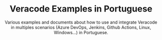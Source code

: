---
layout: post
repolink: "https://github.com/M3Corp-Community/Veracode)"
title: "Veracode Examples in Portuguese"
description: "undefined"
author: "Various examples and documents about how to use and integrate Veracode in multiples scenarios (Azure DevOps, Jenkins, Github Actions, Linux, Windows...) in Portuguese."
author-link: "undefined"
content-type: "azure_devops"
repo: "github"
repo_title: "Veracode Examples in Portuguese"
---